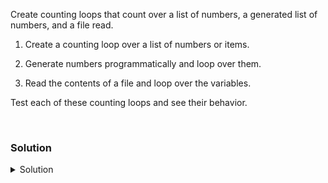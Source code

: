 Create counting loops that count over a list of numbers, a generated list of numbers, and a file read.

1. Create a counting loop over a list of numbers or items.

2. Generate numbers programmatically and loop over them.

3. Read the contents of a file and loop over the variables.

Test each of these counting loops and see their behavior.


<br>

### Solution
<details>
<summary>Solution</summary>
Create a counting loop over a list of numbers.

```plain
for i in 1 2 3 4 5; do echo "I am counting over $i"; done
```{{exec}}

```plain
for dessert in cookie cake pie; do echo "I am counting over $dessert"; done
```{{exec}}

What do you notice about this type of counting? does anything stand out as different than conditonal looping? How?

Create a set of number programmatically and loop over them.

You can hit "ctrl + c" to stop these once you've observed them long enough.

```plain
for i in $(seq 1000); do echo "I am counting over $i"; sleep 1; done
```{{exec}}

Can you make it count by 5's?

```plain
for i in $(seq 5 5 1000); do echo "I am counting over $i"; sleep 1; done
```{{exec}}

Remember to stop this if you don't want to watch it complete.

Create a file and populate it with fruit

```plain
echo "apple
banana
pear
grapes" >> fruit.txt
```{{exec}}

Read the list from a file.

```plain
for item in $(cat fruit.txt); do echo "I am reading $item"; done
```{{exec}}

Write the two servers in this lab to a file and then loop over the commands to execute to both servers.

```plain
echo "controlplane
node01" >> /root/servers.txt
```{{exec}}

```plain
for server in $(cat /root/servers.txt); do ssh $server 'hostname; uptime'; done
```{{exec}}

Do you see how this may be useful as a systems administrator to hit multiple nodes? Why or why not?



</details>